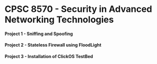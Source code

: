 # CPSC 8570 - Security in Advanced Networking Technologies

#### Project 1 - Sniffing and Spoofing

#### Project 2 - Stateless Firewall using FloodLight

#### Project 3 - Installation of ClickOS TestBed
